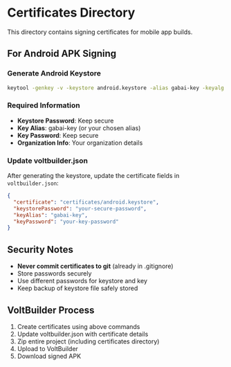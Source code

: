 # Certificates Directory

This directory contains signing certificates for mobile app builds.

## For Android APK Signing

### Generate Android Keystore
```bash
keytool -genkey -v -keystore android.keystore -alias gabai-key -keyalg RSA -keysize 2048 -validity 10000
```

### Required Information
- **Keystore Password**: Keep secure
- **Key Alias**: gabai-key (or your chosen alias)
- **Key Password**: Keep secure
- **Organization Info**: Your organization details

### Update voltbuilder.json
After generating the keystore, update the certificate fields in `voltbuilder.json`:
```json
{
  "certificate": "certificates/android.keystore",
  "keystorePassword": "your-secure-password",
  "keyAlias": "gabai-key",
  "keyPassword": "your-key-password"
}
```

## Security Notes
- **Never commit certificates to git** (already in .gitignore)
- Store passwords securely 
- Use different passwords for keystore and key
- Keep backup of keystore file safely stored

## VoltBuilder Process
1. Create certificates using above commands
2. Update voltbuilder.json with certificate details
3. Zip entire project (including certificates directory)
4. Upload to VoltBuilder
5. Download signed APK